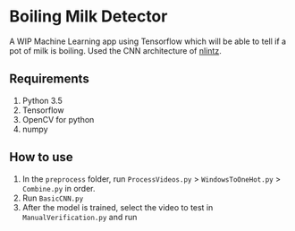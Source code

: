 # Boiling Milk Detector
A WIP Machine Learning app using Tensorflow which will be able to tell if a pot of milk is boiling.
Used the CNN architecture of [nlintz](https://github.com/nlintz/TensorFlow-Tutorials/blob/master/05_convolutional_net.py).

## Requirements

1. Python 3.5
2. Tensorflow
3. OpenCV for python
4. numpy

## How to use

1. In the `preprocess` folder, run `ProcessVideos.py` > `WindowsToOneHot.py` > `Combine.py` in order.
2. Run `BasicCNN.py`
3. After the model is trained, select the video to test in `ManualVerification.py` and run